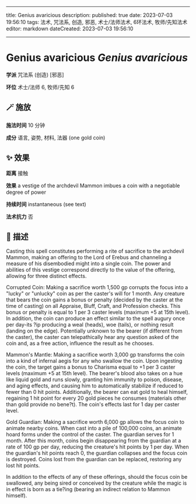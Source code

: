 
---
title: Genius avaricious
description: 
published: true
date: 2023-07-03 19:56:10
tags: 法术, 咒法系, 创造, 邪恶, 术士/法师法术, 6环法术, 牧师/先知法术
editor: markdown
dateCreated: 2023-07-03 19:56:10

---

# **Genius avaricious** *Genius avaricious*

**学派** 咒法系 (创造) \[邪恶\] 

**环位** 术士/法师 6, 牧师/先知 6

## 🪄 施放

**施法时间** 10 分钟

**成分** 语言, 姿势, 材料, 法器 (one gold coin)

## ✨ 效果  

**距离** 接触 

**效果** a vestige of the archdevil Mammon imbues a coin with a negotiable degree of power 

**持续时间** instantaneous (see text) 

**法术抗力** 否

## 📖 描述

Casting this spell constitutes performing a rite of sacrifice to the archdevil Mammon, making an offering to the Lord of Erebus and channeling a measure of his disembodied might into a single coin. The power and abilities of this vestige correspond directly to the value of the offering, allowing for three distinct effects.

 Corrupted Coin: Making a sacrifice worth 1,500 gp corrupts the focus into a "lucky" or "unlucky" coin as per the caster's will for 1 month. Any creature that bears the coin gains a bonus or penalty (decided by the caster at the time of casting) on all Appraise, Bluff, Craft, and Profession checks. This bonus or penalty is equal to 1 per 3 caster levels (maximum +5 at 15th level). In addition, the coin can produce an effect similar to the spell augury once per day-its ?ip producing a weal (heads), woe (tails), or nothing result (landing on the edge). Potentially unknown to the bearer (if different from the caster), the caster can telepathically hear any question asked of the coin and, as a free action, influence the result as he chooses.

 Mammon's Mantle: Making a sacrifice worth 3,000 gp transforms the coin into a kind of infernal aegis for any who swallow the coin. Upon ingesting the coin, the target gains a bonus to Charisma equal to +1 per 3 caster levels (maximum +5 at 15th level). The bearer's blood also takes on a hue like liquid gold and runs slowly, granting him immunity to poison, disease, and aging effects, and causing him to automatically stabilize if reduced to fewer than 0 hit points. Additionally, the bearer can eat gold to heal himself, regaining 1 hit point for every 20 gold pieces he consumes (materials other than gold provide no bene?t). The coin's effects last for 1 day per caster level.

 Gold Guardian: Making a sacrifice worth 6,000 gp allows the focus coin to animate nearby coins. When cast into a pile of 100,000 coins, an animate hoard forms under the control of the caster. The guardian serves for 1 month. After this month, coins begin disappearing from the guardian at a rate of 100 gp per day, reducing the creature's hit points by 1 per day. When the guardian's hit points reach 0, the guardian collapses and the focus coin is destroyed. Coins lost from the guardian can be replaced, restoring any lost hit points.

 In addition to the effects of any of these offerings, should the focus coin be swallowed, any being sired or conceived by the creature while the magic is in effect is born as a tie?ing (bearing an indirect relation to Mammon himself).
    